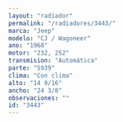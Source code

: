 ```yaml
---
layout: "radiador"
permalink: "/radiadores/3443/"
marca: "Jeep"
modelo: "CJ / Wagoneer"
ano: "1968"
motor: "232, 252"
transmision: "Automática"
parte: "5939"
clima: "Con clima"
alto: "14 9/16"
ancho: "24 3/8"
observaciones: ""
id: "3443"
---
```


